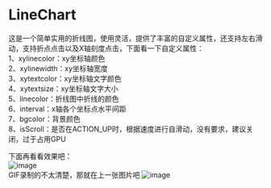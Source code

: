 # LineChart
这是一个简单实用的折线图，使用灵活，提供了丰富的自定义属性，还支持左右滑动，支持折点点击以及X轴刻度点击，下面看一下自定义属性：  
1、xylinecolor：xy坐标轴颜色  
2、xylinewidth：xy坐标轴宽度    
3、xytextcolor：xy坐标轴文字颜色   
4、xytextsize：xy坐标轴文字大小   
5、linecolor：折线图中折线的颜色   
6、interval：x轴各个坐标点水平间距   
7、bgcolor：背景颜色  
8、isScroll：是否在ACTION_UP时，根据速度进行自滑动，没有要求，建议关闭，过于占用GPU  

下面再看看效果吧：   
![image](https://github.com/xiaoyunfei/LineChart/blob/master/img/gif_20161215_141019.gif)   
GIF录制的不太清楚，那就在上一张图片吧
![image](https://github.com/xiaoyunfei/LineChart/blob/master/img/img.jpg)
